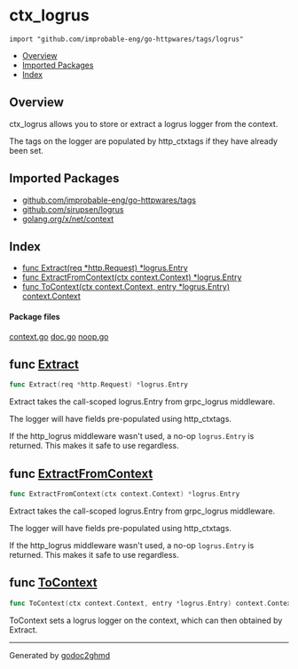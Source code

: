 # ctx_logrus
`import "github.com/improbable-eng/go-httpwares/tags/logrus"`

* [Overview](#pkg-overview)
* [Imported Packages](#pkg-imports)
* [Index](#pkg-index)

## <a name="pkg-overview">Overview</a>
ctx_logrus allows you to store or extract a logrus logger from the context.

The tags on the logger are populated by http_ctxtags if they have already been set.

## <a name="pkg-imports">Imported Packages</a>

- [github.com/improbable-eng/go-httpwares/tags](./..)
- [github.com/sirupsen/logrus](https://godoc.org/github.com/sirupsen/logrus)
- [golang.org/x/net/context](https://godoc.org/golang.org/x/net/context)

## <a name="pkg-index">Index</a>
* [func Extract(req \*http.Request) \*logrus.Entry](#Extract)
* [func ExtractFromContext(ctx context.Context) \*logrus.Entry](#ExtractFromContext)
* [func ToContext(ctx context.Context, entry \*logrus.Entry) context.Context](#ToContext)

#### <a name="pkg-files">Package files</a>
[context.go](./context.go) [doc.go](./doc.go) [noop.go](./noop.go) 

## <a name="Extract">func</a> [Extract](./context.go#L22)
``` go
func Extract(req *http.Request) *logrus.Entry
```
Extract takes the call-scoped logrus.Entry from grpc_logrus middleware.

The logger will have fields pre-populated using http_ctxtags.

If the http_logrus middleware wasn't used, a no-op `logrus.Entry` is returned. This makes it safe to use regardless.

## <a name="ExtractFromContext">func</a> [ExtractFromContext](./context.go#L31)
``` go
func ExtractFromContext(ctx context.Context) *logrus.Entry
```
Extract takes the call-scoped logrus.Entry from grpc_logrus middleware.

The logger will have fields pre-populated using http_ctxtags.

If the http_logrus middleware wasn't used, a no-op `logrus.Entry` is returned. This makes it safe to use regardless.

## <a name="ToContext">func</a> [ToContext](./context.go#L41)
``` go
func ToContext(ctx context.Context, entry *logrus.Entry) context.Context
```
ToContext sets a logrus logger on the context, which can then obtained by Extract.

- - -
Generated by [godoc2ghmd](https://github.com/GandalfUK/godoc2ghmd)